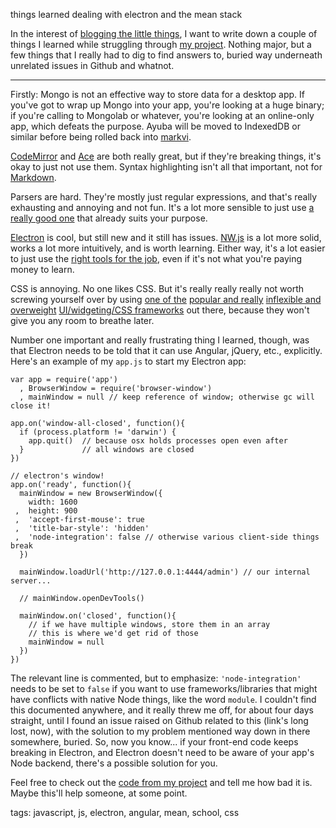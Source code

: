 things learned dealing with electron and the mean stack

In the interest of [blogging the little things](http://coffeecoder.net/blog/blog-little-things/), I want to write down a couple of things I learned while struggling through [my project](https://github.com/zacanger/ayuba.git). Nothing major, but a few things that I really had to dig to find answers to, buried way underneath unrelated issues in Github and whatnot.

--------

Firstly: Mongo is not an effective way to store data for a desktop app. If you've got to wrap up Mongo into your app, you're looking at a huge binary; if you're calling to Mongolab or whatever, you're looking at an online-only app, which defeats the purpose. Ayuba will be moved to IndexedDB or similar before being rolled back into [markvi](https://www.npmjs.com/package/markvi).

[CodeMirror](http://codemirror.net) and [Ace](http://ace.c9.io/) are both really great, but if they're breaking things, it's okay to just not use them. Syntax highlighting isn't all that important, not for [Markdown](daringfireball.net/projects/markdown/).

Parsers are hard. They're mostly just regular expressions, and that's really exhausting and annoying and not fun. It's a lot more sensible to just use [a really good one](https://github.com/showdownjs/showdown) that already suits your purpose.

[Electron](http://electron.atom.io) is cool, but still new and it still has issues. [NW.js](http://nwjs.io) is a lot more solid, works a lot more intuitively, and is worth learning. Either way, it's a lot easier to just use the [right tools for the job](https://www.python.org/), even if it's not what you're paying money to learn.

CSS is annoying. No one likes CSS. But it's really really really not worth screwing yourself over by using [one of the](http://getbootstrap.com) [popular and really](http://materializecss.com/) [inflexible and overweight](http://yuilibrary.com/) [UI/widgeting/CSS frameworks](https://material.angularjs.org/latest/) out there, because they won't give you any room to breathe later.

Number one important and really frustrating thing I learned, though, was that Electron needs to be told that it can use Angular, jQuery, etc., explicitly. Here's an example of my `app.js` to start my Electron app:


    var app = require('app')
      , BrowserWindow = require('browser-window')
      , mainWindow = null // keep reference of window; otherwise gc will close it!
    
    app.on('window-all-closed', function(){
      if (process.platform != 'darwin') {
        app.quit()  // because osx holds processes open even after
      }             // all windows are closed
    })
    
    // electron's window!
    app.on('ready', function(){
      mainWindow = new BrowserWindow({
        width: 1600
     ,  height: 900
     ,  'accept-first-mouse': true
     ,  'title-bar-style': 'hidden'
     ,  'node-integration': false // otherwise various client-side things break
      })
    
      mainWindow.loadUrl('http://127.0.0.1:4444/admin') // our internal server...
    
      // mainWindow.openDevTools()
    
      mainWindow.on('closed', function(){
        // if we have multiple windows, store them in an array
        // this is where we'd get rid of those
        mainWindow = null
      })
    })


The relevant line is commented, but to emphasize: `'node-integration'` needs to be set to `false` if you want to use frameworks/libraries that might have conflicts with native Node things, like the word `module`. I couldn't find this documented anywhere, and it really threw me off, for about four days straight, until I found an issue raised on Github related to this (link's long lost, now), with the solution to my problem mentioned way down in there somewhere, buried. So, now you know... if your front-end code keeps breaking in Electron, and Electron doesn't need to be aware of your app's Node backend, there's a possible solution for you.

Feel free to check out the [code from my project](https://github.com/zacanger/ayuba/tree/master/the-real-one) and tell me how bad it is. Maybe this'll help someone, at some point.

tags: javascript, js, electron, angular, mean, school, css

